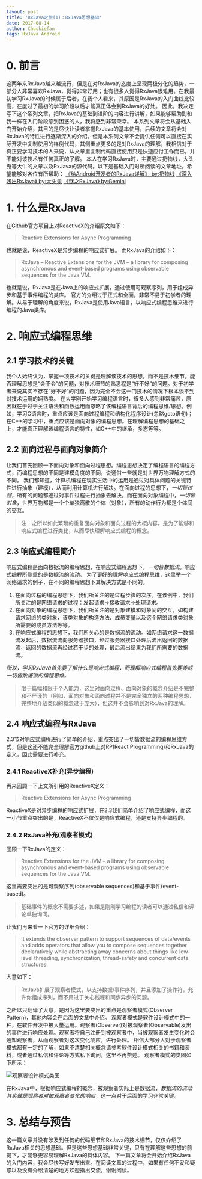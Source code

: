 ```yaml
---
layout: post
title: 'RxJava之旅(1)：RxJava思想基础'
date: 2017-08-14
author: Chuckiefan
tags: RxJava Android
---
```

# 0. 前言

这两年来RxJava越来越流行，但是在对RxJava的态度上呈现两极分化的趋势，一部分人非常喜欢RxJava，觉得非常好用；也有很多人觉得RxJava很难用。在我最初学习RxJava的时候属于后者，在我个人看来，其原因是RxJava的入门曲线比较高，在度过了最初的学习阶段以后才能真正体会到RxJava的好处。
因此，我决定写下这个系列文章，把RxJava的基础到进阶的内容进行讲解，如果能够帮助到和我一样在入门阶段感到困惑的人，我将感到非常荣幸。
本系列文章将会从基础入门开始介绍，其目的是尽快让读者掌握RxJava的基本使用，后续的文章将会对RxJava的特性进行逐渐深入的介绍。但是本系列文章不会提供任何可以直接在实际开发中复制使用的样例代码，其侧重点更多的是对RxJava的理解，我相信对于真正要学习技术的人来说，从文章里复制代码直接使用只是快速应付工作而已，并不能对该技术有任何真正的了解。
本人在学习RxJava时，主要通过扔物线，大头鬼等大牛的文章以及RxJava的源代码。以下是基础入门时所阅读的文章地址，希望能够对各位有所帮助：
[《给Android开发者的RxJava详解》 by:扔物线](http://gank.io/post/560e15be2dca930e00da1083)
[《深入浅出RxJava》 by:大头鬼](http://blog.csdn.net/lzyzsd/article/details/41833541)
[《谜之RxJava》 by:Gemini](https://segmentfault.com/a/1190000004049490)

# 1. 什么是RxJava

在Github官方项目上对ReactiveX的介绍原文如下：

> Reactive Extensions for Async Programming

也就是说，ReactiveX是异步编程的响应式扩展。
而RxJava的介绍如下：

> RxJava – Reactive Extensions for the JVM – a library for composing asynchronous and event-based programs using observable sequences for the Java VM.

也就是说，RxJava是在Java上的响应式扩展，通过使用可观察序列，用于组成异步和基于事件编程的类库。
官方的介绍过于正式和全面，非常不易于初学者的理解。从易于理解的角度来说，RxJava是使用Java语言，以响应式编程思维来进行编程的Java类库。

# 2. 响应式编程思维

## 2.1 学习技术的关键

我个人始终认为，掌握一项技术的关键是理解该技术的思想，而不是技术细节。能否理解思想是“会不会”的问题，对技术细节的熟悉程是“好不好”的问题。对于初学者来说其实不存在“好不好”的问题，因为完全不会这一门技术的情况下根本谈不到对技术运用的娴熟度。
在大学刚开始学习编程语言时，很多人感到非常痛苦，原因就在于过于关注语法和函数运用而忽略了该编程语言背后的编程思维/思想。例如，学习C语言时，重点应该是面向过程编程和结构化程序设计(忽略goto语句)；在C++的学习中，重点应该是面向对象的编程思想。在理解编程思想的基础之上，才能真正理解该编程语言的特性，如C++中的继承，多态等等。

## 2.2 面向过程与面向对象简介

让我们首先回顾一下面向对象和面向过程思想。编程思想决定了编程语言的编程方式，而编程思想的不同是建模角度的不同，说通俗一些就是对世界万物理解方式的不同。
我们都知道，计算机编程在现实生活中的运用是通过对具体问题的关键特性进行抽象（建模），从而利用计算机进行解决。在面向过程的思想下，*一切皆过程*，所有的问题都通过对事件过程进行抽象去解决。而在面向对象编程中，*一切皆对象*，世界万物都是一个个单独离散的个体（对象），所有的动作行为都是个体间的交互。

> 注：之所以如此繁琐的重复面向对象和面向过程的大概内容，是为了能够和响应式编程进行类比，从而尽快理解响应式编程的概念。

## 2.3 响应式编程简介

响应式编程是面向数据流的编程思想，在响应式编程思想下，*一切皆数据流*。响应式编程所侧重的是数据流的流动。
为了更好的理解响应式编程思维，这里举一个网络请求的例子，在不同的编程思想下其解决方式是不同的。

1. 在面向过程的编程思想下，我们所关注的是过程步骤的次序。在该例中，我们所关注的是网络请求的过程：发起请求-\>接收请求-\>处理请求。
2. 在面向对象的编程思想下，我们所关注的是对象建模和对象间的交互，如构建请求网络的类对象，该类对象的构造方法、成员变量以及这个网络请求类对象所需要的成员方法等等。
3. 在响应式编程的思想下，我们所关心的是数据流的流动。如网络请求这一数据流发起后，数据流流向服务器接口，经过服务器接口处理后流出返回的数据流，返回的数据流再经过若干步的处理，最后流出结果为我们所需要的数据流。

*所以，学习RxJava首先要了解什么是响应式编程，而理解响应式编程首先要养成一切皆数据流的编程思维。*

> 限于篇幅和限于个人能力，这里对面向过程、面向对象的概念介绍是不完整和不严谨的（例如，面向对象和面向过程并不是完全独立的两种编程思想，完整地介绍类似的概念过于庞大），但这并不会影响到对RxJava的理解。

## 2.4 响应式编程与RxJava

2.3节对响应式编程进行了简单的介绍，重点突出了一切皆数据流的编程思维方式，但是这还不能完全理解官方github上对RP(React Programming)和RxJava的定义，因此需要进行补充。

### 2.4.1 ReactiveX补充(异步编程)

再来回顾一下上文所引用的ReactiveX定义：

> Reactive Extensions for Async Programming

ReactiveX是对异步编程的响应式扩展，在2.3我们简单介绍了响应式编程，而这一小节重点突出的是，ReactiveX不仅仅是响应式编程，还是支持异步编程的。

### 2.4.2 RxJava补充(观察者模式)

回顾一下RxJava的定义：

> Reactive Extensions for the JVM – a library for composing asynchronous and event-based programs using observable sequences for the Java VM.

这里需要突出的是可观察序列(observable sequences)和基于事件(event-based)。

> 基础事件的概念不需要多述，如果是刚刚学习编程的读者可以通过私信和评论单独询问。

让我们再来看一下官方的详细介绍：

> It extends the observer pattern to support sequences of data/events and adds operators that allow you to compose sequences together declaratively while abstracting away concerns about things like low-level threading, synchronization, thread-safety and concurrent data structures.

大意如下：
> RxJava扩展了观察者模式，以支持数据/事件序列，并且添加了操作符，允许你组成序列，而不用过于关心线程和同步异步的问题。

之所以只翻译了大意，是因为这里要突出的重点是观察者模式(Observer Pattern)，其他内容会在后面的文章中介绍。
观察者模式是软件设计模式中的一种，在软件开发中被大量运用。观察者(Observer)对被观察者(Observable)发出的事件进行响应处理。观察者将自己注册到被观察者中，当被观察者发生变化时会通知观察者，从而观察者对这次变化响应，进行处理。
相信大部分人对于观察者模式都有一定的了解，如果不清楚相关概念请参考软件设计模式相关的书籍和资料，或者通过私信和评论等方式私下询问，这里不再赘述。
观察者模式的类图如下所示：

![观察者设计模式类图](http://upload-images.jianshu.io/upload_images/1226129-65b5ab5fed7d537d.png?imageMogr2/auto-orient/strip%7CimageView2/2/w/1240)

在RxJava中，根据响应式编程的概念，被观察者实际上是数据流，*数据流的流动其实就是观察者对被观察者变化的响应*，这一点对于后面的学习非常关键。

# 3. 总结与预告

这一篇文章并没有涉及到任何的代码细节和RxJava的技术细节，仅仅介绍了RxJava相关的思想基础。但是这些思想基础非常关键，只有在理解这些思想的前提下，才能够更容易理解RxJava的具体内容。
下一篇文章将会开始介绍RxJava的入门内容，我会尽快写好发布出来。在阅读文章的过程中，如果有任何不妥和疑惑以及没有介绍清楚的地方欢迎指出交流，谢谢阅读。